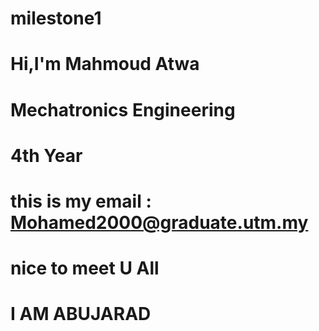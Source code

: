 # milestone1
# Hi,I'm Mahmoud Atwa
# Mechatronics Engineering 
# 4th Year 
# this is my email : Mohamed2000@graduate.utm.my 
# nice to meet U All 
# I AM ABUJARAD
